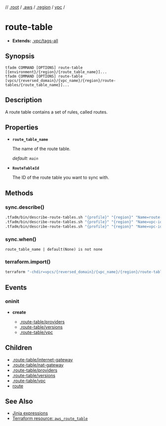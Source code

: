 // [.root] / [.aws] / [.region] / [vpc] /

# route-table

- **Extends:** [.vpc/tags-all](.vpc/tags-all.md)

## Synopsis

```
tfadm COMMAND [OPTIONS] route-table [{environment}/{region}/{route_table_name}]...
tfadm COMMAND [OPTIONS] route-table [vpcs/{reversed_domain}/{vpc_name}/{region}/route-tables/{route_table_name}]...
```

## Description

A route table contains a set of rules, called routes.

## Properties

- **`route_table_name`**

  The name of the route table.

  *default: `main`*

- **`RouteTableId`**

  The ID of the route table you want to sync with.

## Methods

### sync.describe()

```bash
.tfadm/bin/describe-route-tables.sh "{profile}" "{region}" "Name=route-table-id,Values={RouteTableId}" || \
.tfadm/bin/describe-route-tables.sh "{profile}" "{region}" "Name=vpc-id,Values={VpcId} Name=tag:Name,Values={route_table_name}" || \
.tfadm/bin/describe-route-tables.sh "{profile}" "{region}" "Name=vpc-id,Values={VpcId}"
```

### sync.when()

```
route_table_name | default(None) is not none
```

### terraform.import()

```bash
terraform "-chdir=vpcs/{reversed_domain}/{vpc_name}/{region}/route-tables/{route_table_name}" import "-input=false" "aws_route_table.this" "{RouteTableId}"
```

## Events

### oninit

- **create**

  - [.route-table/providers]
  - [.route-table/versions]
  - [.route-table/vpc]

## Children

- [.route-table/internet-gateway]
- [.route-table/nat-gateway]
- [.route-table/providers]
- [.route-table/versions]
- [.route-table/vpc]
- [route]

## See Also

- [Jinja expressions](https://jinja.palletsprojects.com/en/3.1.x/templates/#expressions)
- [Terraform resource: `aws_route_table`](https://registry.terraform.io/providers/hashicorp/aws/latest/docs/resources/route_table)

[.aws]: ../../../.tfadm/resources/README.md
[.region]: ../../../.tfadm/resources/.region.md
[.root]: ../../../../.tfadm/resources/README.md
[.route-table/internet-gateway]: .route-table/internet-gateway.md
[.route-table/nat-gateway]: .route-table/nat-gateway.md
[.route-table/providers]: .route-table/providers.md
[.route-table/versions]: .route-table/versions.md
[.route-table/vpc]: .route-table/vpc.md
[route]: route.md
[vpc]: vpc.md
